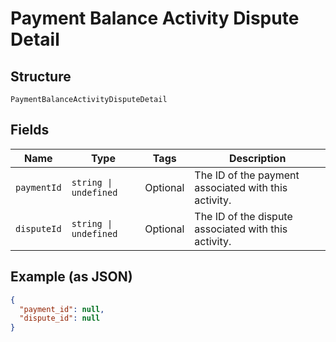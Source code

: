 
# Payment Balance Activity Dispute Detail

## Structure

`PaymentBalanceActivityDisputeDetail`

## Fields

| Name | Type | Tags | Description |
|  --- | --- | --- | --- |
| `paymentId` | `string \| undefined` | Optional | The ID of the payment associated with this activity. |
| `disputeId` | `string \| undefined` | Optional | The ID of the dispute associated with this activity. |

## Example (as JSON)

```json
{
  "payment_id": null,
  "dispute_id": null
}
```

